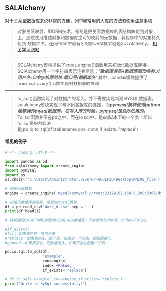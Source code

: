 ## SALAlchemy
对于关系型数据库来说非常的方便，列举我常用的入库的方法和使用注意事项

> 对象关系映射，即ORM技术，指的是把关系数据库的表结构映射到对象上，通过使用描述对象和数据库之间的映射的元数据，将程序中的对象持久化到
数据库中。在python中最有名的额ORM框架就是SQLAlchemy。
[相关学习网站](https://www.cnblogs.com/fuqia/p/8996033.html)
*******************************************
>SQLAlchemy模块提供了creat_engine()函数用来初始化数据库连接，SQlAlchemy用一个字符串表示连接信息：***‘数据库类型+数据库驱动名称://用户名:口令@机器地址:端口号/数据库名’*** 其中，pandas模块提供了read_sql_query()函数实现对数据库的查询

*****************************
>to_sql()函数实现了对数据库的写入。并不需要实现新建MYSQL数据表。sqlalchemy模块实现了与不同数据库的连接，而***pymysql模块使得python能够操作mysql数据库。在写入库的时候，pymysql是没办法用的。*** To_sql函数并不在pd之中，而在io.sql中，是sql脚本下的一个类！所以to_sql最好的写法是:pd.io.to_sql(df1,tablename,con=conn,if_exists='replace')


#### 常见的例子
```python 
# -*- coding: utf-8 -*-

import pandas as pd
from sqlalchemy import create_engine
import pymysql
import os
os.chdir(r'C:\Users\Administrator.DESKTOP-UNULF2U\Desktop\KNIME_file')

# 创建连接数据
engine = create_engine('mysql+pymysql://root:2212@192.168.0.200:3306/dy')

# 初始化数据库的连接，使用pymysql模块
df = pd.read_csv('date_d.csv',sep = ',')
print(df.head())

# 将新建的DATAFRAME存储为MySQL中的数据表，不存储为index列（index=False）

#if_exists:
#fail:如果表存在，啥也不做
#replace：如果表存在，删了表，在建立一个新表，把数据插入，
#append：如果表存在，把数据插入，如果不存在创建一个表

pd.io.sql.to_sql(df,
                 'example',
                 con=engine,
                 index =False,
                 if_exists='replace')

# df.to_sql('example',con=engine,if_exists='replace')
print('Write to MySql successfully!')
```
